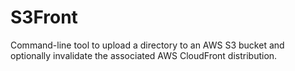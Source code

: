 S3Front
=======
Command-line tool to upload a directory to an AWS S3 bucket and optionally invalidate the associated AWS CloudFront distribution.
